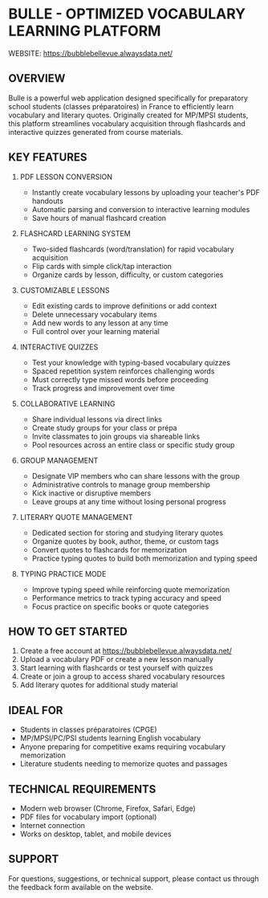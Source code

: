 # BULLE - OPTIMIZED VOCABULARY LEARNING PLATFORM

WEBSITE: https://bubblebellevue.alwaysdata.net/

## OVERVIEW
Bulle is a powerful web application designed specifically for preparatory school students (classes
préparatoires) in France to efficiently learn vocabulary and literary quotes. Originally created
for MP/MPSI students, this platform streamlines vocabulary acquisition through flashcards and
interactive quizzes generated from course materials.

## KEY FEATURES
1. PDF LESSON CONVERSION
   - Instantly create vocabulary lessons by uploading your teacher's PDF handouts
   - Automatic parsing and conversion to interactive learning modules
   - Save hours of manual flashcard creation

2. FLASHCARD LEARNING SYSTEM
   - Two-sided flashcards (word/translation) for rapid vocabulary acquisition
   - Flip cards with simple click/tap interaction
   - Organize cards by lesson, difficulty, or custom categories

3. CUSTOMIZABLE LESSONS
   - Edit existing cards to improve definitions or add context
   - Delete unnecessary vocabulary items
   - Add new words to any lesson at any time
   - Full control over your learning material

4. INTERACTIVE QUIZZES
   - Test your knowledge with typing-based vocabulary quizzes
   - Spaced repetition system reinforces challenging words
   - Must correctly type missed words before proceeding
   - Track progress and improvement over time

5. COLLABORATIVE LEARNING
   - Share individual lessons via direct links
   - Create study groups for your class or prépa
   - Invite classmates to join groups via shareable links
   - Pool resources across an entire class or specific study group

6. GROUP MANAGEMENT
   - Designate VIP members who can share lessons with the group
   - Administrative controls to manage group membership
   - Kick inactive or disruptive members
   - Leave groups at any time without losing personal progress

7. LITERARY QUOTE MANAGEMENT
   - Dedicated section for storing and studying literary quotes
   - Organize quotes by book, author, theme, or custom tags
   - Convert quotes to flashcards for memorization
   - Practice typing quotes to build both memorization and typing speed

8. TYPING PRACTICE MODE
   - Improve typing speed while reinforcing quote memorization
   - Performance metrics to track typing accuracy and speed
   - Focus practice on specific books or quote categories

## HOW TO GET STARTED
1. Create a free account at https://bubblebellevue.alwaysdata.net/
2. Upload a vocabulary PDF or create a new lesson manually
3. Start learning with flashcards or test yourself with quizzes
4. Create or join a group to access shared vocabulary resources
5. Add literary quotes for additional study material

## IDEAL FOR
- Students in classes préparatoires (CPGE)
- MP/MPSI/PC/PSI students learning English vocabulary
- Anyone preparing for competitive exams requiring vocabulary memorization
- Literature students needing to memorize quotes and passages

## TECHNICAL REQUIREMENTS

- Modern web browser (Chrome, Firefox, Safari, Edge)
- PDF files for vocabulary import (optional)
- Internet connection
- Works on desktop, tablet, and mobile devices

## SUPPORT
For questions, suggestions, or technical support, please contact us through the
feedback form available on the website.
